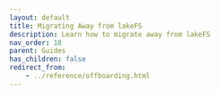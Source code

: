 ```yaml
---
layout: default
title: Migrating Away from lakeFS
description: Learn how to migrate away from lakeFS
nav_order: 18
parent: Guides
has_children: false
redirect_from:
    - ../reference/offboarding.html
--- 
```

